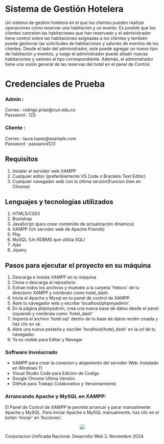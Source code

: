 # Sistema de Gestión Hotelera

 Un sistema de gestión hotelera en el que los clientes pueden realizar operaciones como reservar una habitación y un evento. Es posible que los clientes cancelen las habitaciones que han reservado y el administrador tiene control sobre las habitaciones asignadas a los clientes y también puede gestionar las solicitudes de habitaciones y salones de eventos de los clientes. Desde el lado del administrador, este puede agregar un nuevo tipo de habitación y eventos, y luego el administrador puede añadir nuevas habitaciones y salones al tipo correspondiente. Además, el administrador tiene una visión general de las reservas del hotel en el panel de Control.
 



<h1>Credenciales de Prueba</h1>
 <h3>Admin :</h3>
   <p>Correo : rodrigo.prias@cun.edu.co<br>Password : 123</p>
 <h3>Cliente :</h3>
   <p>Correo : laura.lopez@example.com<br>Password : password123</p>


  
## Requisitos
1. Instalar el servidor web XAMPP
2. Cualquier editor (preferiblemente VS Code o Brackets Text Editor)
3. Cualquier navegador web con la última versión(Funcion bien en Chrome)

## Lenguajes y tecnologías utilizados
1. HTML5/CSS3
2. Bootstrap
3. JavaScript (para crear contenido de actualización dinámica)
4. XAMPP (Un servidor web de Apache Friends)
5. Php
6. MySQL (Un RDBMS que utiliza SQL)
7. Ajax
8. Jquery
 
## Pasos para ejecutar el proyecto en su máquina
1. Descarga e instala XAMPP en tu máquina
2. Clona o descarga el repositorio
3. Extrae todos los archivos y muévelo a la carpeta 'htdocs' de tu directorio XAMPP y nómbralo como hotel_dash.
4. Inicia el Apache y Mysql en tu panel de control de XAMPP.
5. Abre tu navegador web y escribe 'localhost/phpmyadmin'.
6. En la página phpmyadmin, crea una nueva base de datos desde el panel izquierdo y nómbrala como 'hotel_dash'
7. Importa el archivo 'hotel.sql' dentro de tu base de datos recién creada y haz clic en ok.
8. Abre una nueva pestaña y escribe 'localhost/hotel_dash' en la url de tu navegador.
10. Ya es visible para Editar y Navegar

    
### Software Involucrado
  - XAMPP para crear la conexion y alojamiento del servidor Web. Instalado en Windows 11
  - Visual Studio Code para Edicion de Codigo
  - Google Chrome Ultima Versión.
  - GitHub para Trabajo Colaborativo y Versionamiento
  

### Arrancando Apache y MySQL en XAMPP:
  El Panel de Control de XAMPP te permite arrancar y parar manualmente Apache y MySQL. Para iniciar Apache o MySQL manualmente, haz clic en el botón 'Iniciar' en 'Acciones'.
  
  
<p align="center"><img src="https://user-images.githubusercontent.com/36665975/59350977-fcc68900-8d3a-11e9-9450-e5c478497caa.png"></p>

<p>Corporacion Unificada Nacional.
Desarrollo Web 2.
Noviembre 2024.</p>
